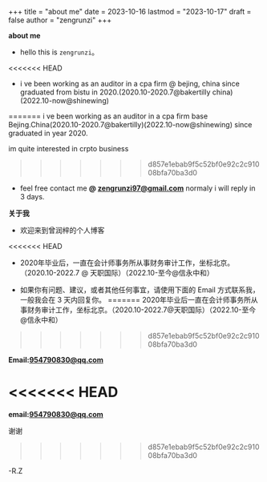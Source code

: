 +++
title = "about me"
date = 2023-10-16
lastmod = "2023-10-17"
draft = false
author = "zengrunzi"
+++

**about me**

- hello this is `zengrunzi`。  

<<<<<<< HEAD
- i ve been working as an auditor in a cpa firm @ bejing, china since graduated from bistu in 2020.(2020.10-2020.7@bakertilly china)(2022.10-now@shinewing)

=======
i ve been working as an auditor in a cpa firm base Bejing.China(2020.10-2020.7@bakertilly)(2022.10-now@shinewing) since graduated in year 2020.  

im quite interested in crpto business
>>>>>>> d857e1ebab9f5c52bf0e92c2c91008bfa70ba3d0

- feel free contact me **@ zengrunzi97@gmail.com** normaly i will reply in 3 days.

**关于我**

- 欢迎来到曾润梓的个人博客  

<<<<<<< HEAD
- 2020年毕业后，一直在会计师事务所从事财务审计工作，坐标北京。（2020.10-2022.7 @ 天职国际）（2022.10-至今@信永中和）

- 如果你有问题、建议，或者其他任何事宜，请使用下面的 Email 方式联系我，一般我会在 3 天内回复你。
=======
2020年毕业后一直在会计师事务所从事财务审计工作，坐标北京。（2020.10-2022.7@天职国际）（2022.10-至今@信永中和）
>>>>>>> d857e1ebab9f5c52bf0e92c2c91008bfa70ba3d0

**Email:954790830@qq.com**

<<<<<<< HEAD
=======
**email:954790830@qq.com**

谢谢
>>>>>>> d857e1ebab9f5c52bf0e92c2c91008bfa70ba3d0

-R.Z








